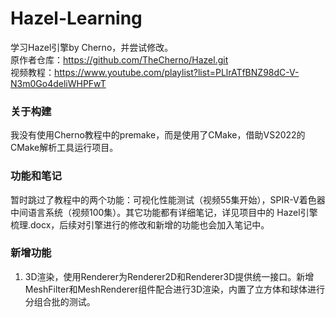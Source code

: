 # Hazel-Learning
学习Hazel引擎by Cherno，并尝试修改。  
原作者仓库：https://github.com/TheCherno/Hazel.git  
视频教程：https://www.youtube.com/playlist?list=PLlrATfBNZ98dC-V-N3m0Go4deliWHPFwT  

### 关于构建
我没有使用Cherno教程中的premake，而是使用了CMake，借助VS2022的CMake解析工具运行项目。

### 功能和笔记
暂时跳过了教程中的两个功能：可视化性能测试（视频55集开始），SPIR-V着色器中间语言系统（视频100集）。其它功能都有详细笔记，详见项目中的 Hazel引擎梳理.docx，后续对引擎进行的修改和新增的功能也会加入笔记中。

### 新增功能
1. 3D渲染，使用Renderer为Renderer2D和Renderer3D提供统一接口。新增MeshFilter和MeshRenderer组件配合进行3D渲染，内置了立方体和球体进行分组合批的测试。